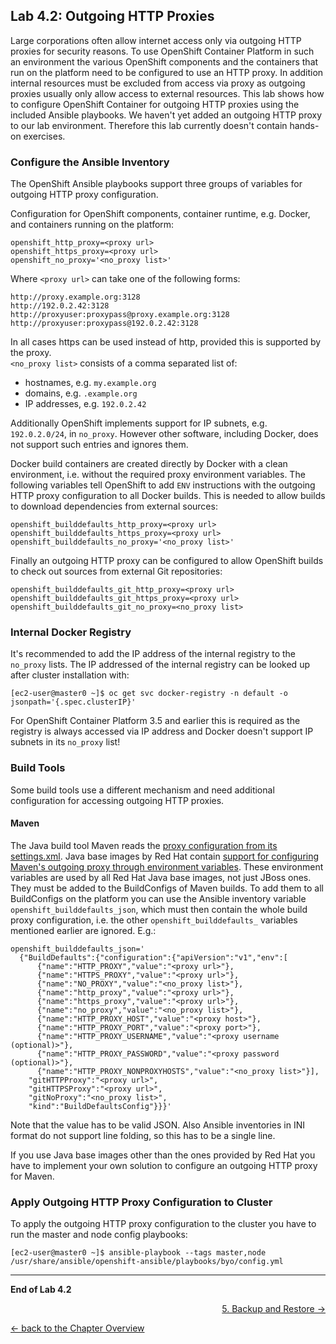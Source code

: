 ## Lab 4.2: Outgoing HTTP Proxies

Large corporations often allow internet access only via outgoing HTTP proxies for security reasons.
To use OpenShift Container Platform in such an environment the various OpenShift components and 
the containers that run on the platform need to be configured to use an HTTP proxy. In addition
internal resources must be excluded from access via proxy as outgoing proxies usually only allow
access to external resources. This lab shows how to configure OpenShift Container for outgoing
HTTP proxies using the included Ansible playbooks.
We haven't yet added an outgoing HTTP proxy to our lab environment. Therefore this lab currently doesn't
contain hands-on exercises.


### Configure the Ansible Inventory

The OpenShift Ansible playbooks support three groups of variables for outgoing HTTP proxy configuration.

Configuration for OpenShift components, container runtime, e.g. Docker, and containers running on the platform:
```
openshift_http_proxy=<proxy url>
openshift_https_proxy=<proxy url>
openshift_no_proxy='<no_proxy list>'
```

Where `<proxy url>` can take one of the following forms:
```
http://proxy.example.org:3128
http://192.0.2.42:3128
http://proxyuser:proxypass@proxy.example.org:3128
http://proxyuser:proxypass@192.0.2.42:3128
```

In all cases https can be used instead of http, provided this is supported by the proxy.  
`<no_proxy list>` consists of a comma separated list of:
* hostnames, e.g. `my.example.org`
* domains, e.g. `.example.org`
* IP addresses, e.g. `192.0.2.42`

Additionally OpenShift implements support for IP subnets, e.g. `192.0.2.0/24`, in `no_proxy`. However other software, including Docker, does not support such entries and ignores them.

Docker build containers are created directly by Docker with a clean environment, i.e. without the required proxy environment variables.
The following variables tell OpenShift to add `ENV` instructions with the outgoing HTTP proxy configuration to all Docker builds.
This is needed to allow builds to download dependencies from external sources:
```
openshift_builddefaults_http_proxy=<proxy url>
openshift_builddefaults_https_proxy=<proxy url>
openshift_builddefaults_no_proxy='<no_proxy list>'
```

Finally an outgoing HTTP proxy can be configured to allow OpenShift builds to check out sources from external Git repositories:
```
openshift_builddefaults_git_http_proxy=<proxy url>
openshift_builddefaults_git_https_proxy=<proxy url>
openshift_builddefaults_git_no_proxy=<no_proxy list>
```


### Internal Docker Registry

It's recommended to add the IP address of the internal registry to the `no_proxy`
lists. The IP addressed of the internal registry can be looked up after cluster installation with:
```
[ec2-user@master0 ~]$ oc get svc docker-registry -n default -o jsonpath='{.spec.clusterIP}'
```

For OpenShift Container Platform 3.5 and earlier this is required as the registry is always
accessed via IP address and Docker doesn't support IP subnets in its `no_proxy` list!


### Build Tools

Some build tools use a different mechanism and need additional configuration for accessing outgoing HTTP proxies.


#### Maven

The Java build tool Maven reads the [proxy configuration from its settings.xml](https://maven.apache.org/guides/mini/guide-proxies.html).
Java base images by Red Hat contain [support for configuring Maven's outgoing proxy through environment variables](https://access.redhat.com/documentation/en-us/red_hat_jboss_enterprise_application_platform/7.0/html-single/red_hat_jboss_enterprise_application_platform_for_openshift/#eap_s2i_process).
These environment variables are used by all Red Hat Java base images, not just JBoss ones. They must be added to the BuildConfigs of Maven builds.
To add them to all BuildConfigs on the platform you can use the Ansible inventory variable `openshift_builddefaults_json`,
which must then contain the whole build proxy configuration, i.e. the other `openshift_builddefaults_` variables mentioned earlier are ignored. E.g.:
```
openshift_builddefaults_json='
  {"BuildDefaults":{"configuration":{"apiVersion":"v1","env":[
      {"name":"HTTP_PROXY","value":"<proxy url>"},
      {"name":"HTTPS_PROXY","value":"<proxy url>"},
      {"name":"NO_PROXY","value":"<no_proxy list>"},
      {"name":"http_proxy","value":"<proxy url>"},
      {"name":"https_proxy","value":"<proxy url>"},
      {"name":"no_proxy","value":"<no_proxy list>"},
      {"name":"HTTP_PROXY_HOST","value":"<proxy host>"},
      {"name":"HTTP_PROXY_PORT","value":"<proxy port>"},
      {"name":"HTTP_PROXY_USERNAME","value":"<proxy username (optional)>"},
      {"name":"HTTP_PROXY_PASSWORD","value":"<proxy password (optional)>"},
      {"name":"HTTP_PROXY_NONPROXYHOSTS","value":"<no_proxy list>"}],
    "gitHTTPProxy":"<proxy url>",
    "gitHTTPSProxy":"<proxy url>",
    "gitNoProxy":"<no_proxy list>",
    "kind":"BuildDefaultsConfig"}}}'
```

Note that the value has to be valid JSON.
Also Ansible inventories in INI format do not support line folding, so this has to be a single line.

If you use Java base images other than the ones provided by Red Hat you have to implement your own solution to configure an outgoing HTTP proxy for Maven.


### Apply Outgoing HTTP Proxy Configuration to Cluster

To apply the outgoing HTTP proxy configuration to the cluster you have to run the master and node config playbooks:
```
[ec2-user@master0 ~]$ ansible-playbook --tags master,node /usr/share/ansible/openshift-ansible/playbooks/byo/config.yml
```


---

**End of Lab 4.2**

<p width="100px" align="right"><a href="50_backup_restore.md">5. Backup and Restore →</a></p>

[← back to the Chapter Overview](40_configuration_best_practices.md)
